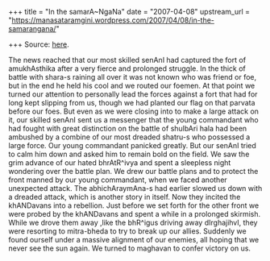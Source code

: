 +++
title = "In the samarA~NgaNa"
date = "2007-04-08"
upstream_url = "https://manasataramgini.wordpress.com/2007/04/08/in-the-samarangana/"

+++
Source: [here](https://manasataramgini.wordpress.com/2007/04/08/in-the-samarangana/).

The news reached that our most skilled senAnI had captured the fort of
amukhAsthika after a very fierce and prolonged struggle. In the thick of
battle with shara-s raining all over it was not known who was friend or
foe, but in the end he held his cool and we routed our foemen. At that
point we turned our attention to personally lead the forces against a
fort that had for long kept slipping from us, though we had planted our
flag on that parvata before our foes. But even as we were closing into
to make a large attack on it, our skilled senAnI sent us a messenger
that the young commandant who had fought with great distinction on the
battle of shulbAri hala had been ambushed by a combine of our most
dreaded shatru-s who possessed a large force. Our young commandant
panicked greatly. But our senAnI tried to calm him down and asked him to
remain bold on the field. We saw the grim advance of our hated
bhrAtR^ivya and spent a sleepless night wondering over the battle plan.
We drew our battle plans and to protect the front manned by our young
commandant, when we faced another unexpected attack. The
abhichAraymAna-s had earlier slowed us down with a dreaded attack, which
is another story in itself. Now they incited the khANDavans into a
rebellion. Just before we set forth for the other front we were probed
by the khANDavans and spent a while in a prolonged skirmish. While we
drove them away ,like the bhR^igus driving away dIrghajihvI, they were
resorting to mitra-bheda to try to break up our allies. Suddenly we
found ourself under a massive alignment of our enemies, all hoping that
we never see the sun again. We turned to maghavan to confer victory on
us.

